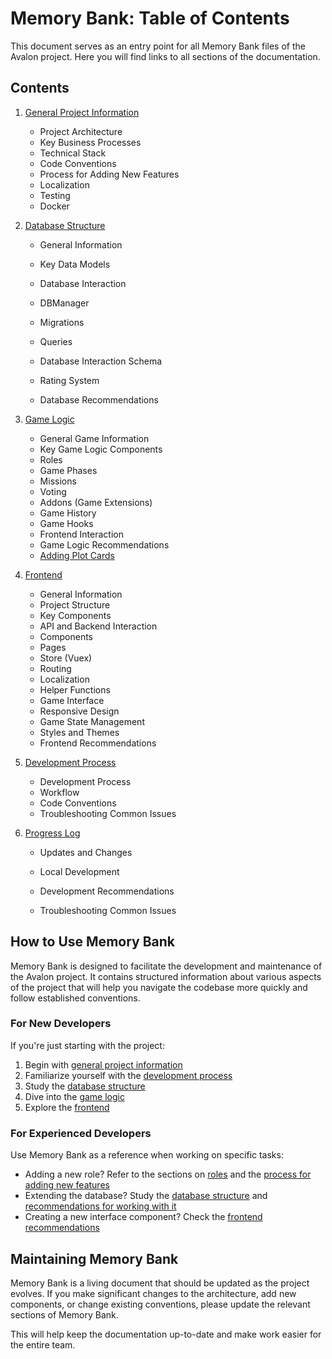 # Memory Bank: Table of Contents

This document serves as an entry point for all Memory Bank files of the Avalon project. Here you will find links to all sections of the documentation.

## Contents

1. [General Project Information](memory-bank.md)

   - Project Architecture
   - Key Business Processes
   - Technical Stack
   - Code Conventions
   - Process for Adding New Features
   - Localization
   - Testing
   - Docker

2. [Database Structure](memory-bank-db.md)

   - General Information
   - Key Data Models
   - Database Interaction
   - DBManager
   - Migrations
   - Queries
   - Database Interaction Schema
   - Rating System

   - Database Recommendations

3. [Game Logic](memory-bank-game.md)

   - General Game Information
   - Key Game Logic Components
   - Roles
   - Game Phases
   - Missions
   - Voting
   - Addons (Game Extensions)
   - Game History
   - Game Hooks
   - Frontend Interaction
   - Game Logic Recommendations
   - [Adding Plot Cards](adding-plot-cards.md)

4. [Frontend](memory-bank-frontend.md)

   - General Information
   - Project Structure
   - Key Components
   - API and Backend Interaction
   - Components
   - Pages
   - Store (Vuex)
   - Routing
   - Localization
   - Helper Functions
   - Game Interface
   - Responsive Design
   - Game State Management
   - Styles and Themes
   - Frontend Recommendations

5. [Development Process](memory-bank-development.md)

   - Development Process
   - Workflow
   - Code Conventions
   - Troubleshooting Common Issues

6. [Progress Log](progress.md)

   - Updates and Changes

   - Local Development
   - Development Recommendations
   - Troubleshooting Common Issues

## How to Use Memory Bank

Memory Bank is designed to facilitate the development and maintenance of the Avalon project. It contains structured information about various aspects of the project that will help you navigate the codebase more quickly and follow established conventions.

### For New Developers

If you're just starting with the project:

1. Begin with [general project information](memory-bank.md)
2. Familiarize yourself with the [development process](memory-bank-development.md)
3. Study the [database structure](memory-bank-db.md)
4. Dive into the [game logic](memory-bank-game.md)
5. Explore the [frontend](memory-bank-frontend.md)

### For Experienced Developers

Use Memory Bank as a reference when working on specific tasks:

- Adding a new role? Refer to the sections on [roles](memory-bank-game.md) and the [process for adding new features](memory-bank.md)
- Extending the database? Study the [database structure](memory-bank-db.md) and [recommendations for working with it](memory-bank-db.md)
- Creating a new interface component? Check the [frontend recommendations](memory-bank-frontend.md)

## Maintaining Memory Bank

Memory Bank is a living document that should be updated as the project evolves. If you make significant changes to the architecture, add new components, or change existing conventions, please update the relevant sections of Memory Bank.

This will help keep the documentation up-to-date and make work easier for the entire team.
